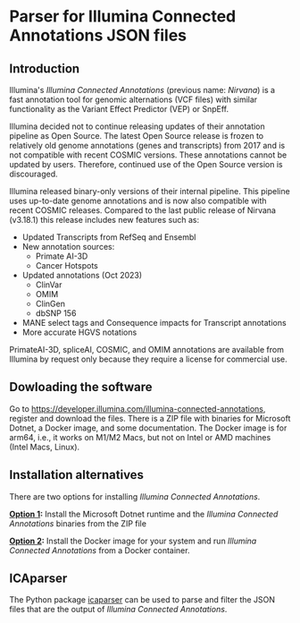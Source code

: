 # Parser for Illumina Connected Annotations JSON files

## Introduction

Illumina's _Illumina Connected Annotations_ (previous name: _Nirvana_) is a fast annotation tool for genomic alternations (VCF files) with similar functionality as the Variant Effect Predictor (VEP) or SnpEff.

Illumina decided not to continue releasing updates of their annotation pipeline as Open Source. The latest Open Source release is frozen to relatively old genome annotations (genes and transcripts) from 2017 and is not compatible with recent COSMIC versions. These annotations cannot be updated by users. Therefore, continued use of the Open Source version is discouraged.

Illumina released binary-only versions of their internal pipeline. This pipeline uses up-to-date genome annotations and is now also compatible with recent COSMIC releases. Compared to the last public release of Nirvana (v3.18.1) this release includes new features such as: 

- Updated Transcripts from RefSeq and Ensembl
- New annotation sources:
  - Primate AI-3D
  - Cancer Hotspots
- Updated annotations (Oct 2023)
  - ClinVar
  - OMIM
  - ClinGen
  - dbSNP 156
- MANE select tags and Consequence impacts for Transcript annotations
- More accurate HGVS notations

PrimateAI-3D, spliceAI, COSMIC, and OMIM annotations are available from Illumina by request only because they require a license for commercial use. 

## Dowloading the software

Go to https://developer.illumina.com/illumina-connected-annotations, register and download the files. There is a ZIP file with binaries for Microsoft Dotnet, a Docker image, and some documentation. The Docker image is for arm64, i.e., it works on M1/M2 Macs, but not on Intel or AMD machines (Intel Macs, Linux).

## Installation alternatives

There are two options for installing _Illumina Connected Annotations_.

**[Option 1](Installing_ICA_nodocker.md):** Install the Microsoft Dotnet runtime and the _Illumina Connected Annotations_ binaries from the ZIP file

**[Option 2](Installing_ICA_docker.md):** Install the Docker image for your system and run _Illumina Connected Annotations_ from a Docker container.

## ICAparser

The Python package [icaparser](icaparser/README.md) can be used to parse and filter the JSON files that are the output of _Illumina Connected Annotations_.
